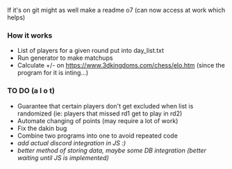 If it's on git might as well make a readme o7 (can now access at work which helps)

### How it works
- List of players for a given round put into day_list.txt
- Run generator to make matchups
- Calculate +/- on https://www.3dkingdoms.com/chess/elo.htm (since the program for it is inting...)

### TO DO (a l o t)
- Guarantee that certain players don't get excluded when list is randomized (ie: players that missed rd1 get to play in rd2)
- Automate changing of points (may require a lot of work)
- Fix the dakin bug
- Combine two programs into one to avoid repeated code
- *add actual discord integration in JS :)*
- *better method of storing data, maybe some DB integration (better waiting until JS is implemented)*